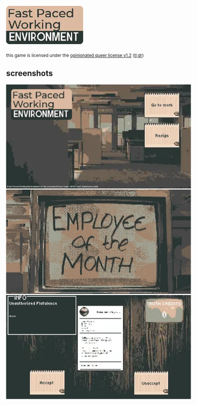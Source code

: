 ![Fast Paced Working Environment](godot/assets/ui/logo.png)

<sub>this game is licensed under the <a href="license.md">opinionated queer license v1.2</a> (<a href="https://oql.avris.it/license.tldr">tl;dr</a>)</sub>

## screenshots

![Main Menu](screenshots/menu.webp)
![Intro](screenshots/intro.webp)
![Shift](screenshots/shift.webp)